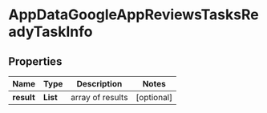 # AppDataGoogleAppReviewsTasksReadyTaskInfo


## Properties

| Name | Type | Description | Notes |
|------------ | ------------- | ------------- | -------------|
**result** | **List<AppDataGoogleAppReviewsTasksReadyResultInfo>** | array of results |[optional]|